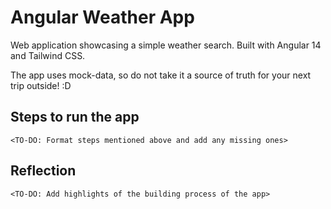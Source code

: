 # Angular Weather App

Web application showcasing a simple weather search. Built with Angular 14 and Tailwind CSS.

The app uses mock-data, so do not take it a source of truth for your next trip outside! :D


## Steps to run the app

`<TO-DO: Format steps mentioned above and add any missing ones>`


## Reflection

`<TO-DO: Add highlights of the building process of the app>`